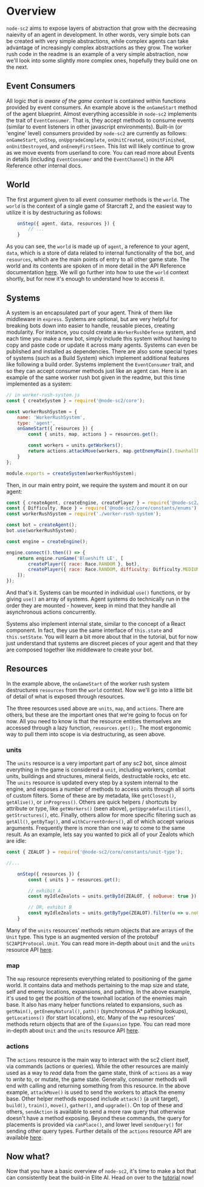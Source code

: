 # Overview
`node-sc2` aims to expose layers of abstraction that grow with the decreasing naievity of an agent in development. In other words, very simple bots can be created with very simple abstractions, while complex agents can take advantage of increasingly complex abstractions as they grow. The worker rush code in the readme is an example of a very simple abstraction, now we'll look into some slightly more complex ones, hopefully they build one on the next.

## Event Consumers
All logic *that is aware of the game context* is contained within functions provided by event consumers. An example above is the `onGameStart` method of the agent blueprint. Almost everything accessible in `node-sc2` implements the trait of `EventConsumer`. That is, they accept methods to consume events (similar to event listeners in other javascript environments). Built-in (or 'engine' level) consumers provided by `node-sc2` are currently as follows: `onGameStart`, `onStep`, `onUpgradeComplete`, `onUnitCreated`, `onUnitFinished`, `onUnitDestroyed`, and `onEnemyFirstSeen`. This list will likely continue to grow as we move events from userland to core. You can read more about Events in details (including `EventConsumer` and the `EventChannel`) in the API Reference other internal docs.

## World
The first argument given to all event consumer methods is the `world`. The `world` is the context of a single game of Starcraft 2, and the easiest way to utilize it is by destructuring as follows:

```js
    onStep({ agent, data, resources }) {
        // ...
    }
```
As you can see, the `world` is made up of `agent`, a reference to your agent, `data`, which is a store of data related to internal functionality of the bot, and `resources`, which are the main points of entry to all other game state. The world and its contents are spoken of in more detail in the API Reference documentation [here](docs/api.md). We will go further into how to use the `world` context shortly, but for now it's enough to understand how to access it. 

## Systems
A system is an encapsulated part of your agent. Think of them like middleware in `express`. Systems are optional, but are very helpful for breaking bots down into easier to handle, reusable pieces, creating modularity. For instance, you could create a `WorkerRushDefense` system, and each time you make a new bot, simply include this system without having to copy and paste code or update it across many agents. Systems can even be published and installed as dependencies. There are also some special types of systems (such as a Build System) which implement additional features like following a build order. Systems implement the `EventConsumer` trait, and so they can accept consumer methods just like an agent can. Here is an example of the same worker rush bot given in the readme, but this time implemented as a system:

```js
// in worker-rush-system.js
const { createSystem } = require('@node-sc2/core');

const workerRushSystem = {
    name: 'WorkerRushSystem',
    type: 'agent',
    onGameStart({ resources }) {
        const { units, map, actions } = resources.get();

        const workers = units.getWorkers();
        return actions.attackMove(workers, map.getEnemyMain().townhallPosition);
    }
};

module.exports = createSystem(workerRushSystem);
```

Then, in our main entry point, we require the system and mount it on our agent:

```js
const { createAgent, createEngine, createPlayer } = require('@node-sc2/core');
const { Difficulty, Race } = require('@node-sc2/core/constants/enums');
const workerRushSystem = require('./worker-rush-system');

const bot = createAgent();
bot.use(workerRushSystem);

const engine = createEngine();

engine.connect().then(() => {
    return engine.runGame('Blueshift LE', [
        createPlayer({ race: Race.RANDOM }, bot),
        createPlayer({ race: Race.RANDOM, difficulty: Difficulty.MEDIUM }),
    ]);
});
```

And that's it. Systems can be mounted in individual `use()` functions, or by giving `use()` an array of systems. Agent systems do technically run in the order they are mounted - however, keep in mind that they handle all asynchronous actions concurrently.

Systems also implement internal state, similar to the concept of a React component. In fact, they use the same interface of `this.state` and `this.setState`. You will learn a bit more about that in the tutorial, but for now just understand that systems are discreet pieces of your agent and that they are composed together like middleware to create your bot.

## Resources
In the example above, the `onGameStart` of the worker rush system destructures `resources` from the `world` context. Now we'll go into a little bit of detail of what is exposed through resources.

The three resources used above are `units`, `map`, and `actions`. There are others, but these are the important ones that we're going to focus on for now. All you need to know is that the resource entities themselves are accessed through a lazy function, `resources.get();`. The most ergonomic way to pull them into scope is via destructuring, as seen above.

### units
The `units` resource is a very important part of any sc2 bot, since almost everything in the game is considered a `unit`, including workers, combat units, buildings and structures, mineral fields, destructable rocks, etc etc. The `units` resource is updated every step by a system internal to the engine, and exposes a number of methods to access units through all sorts of custom filters. Some of these are by metadata, like `getClosest()`, `getAlive()`, or `inProgress()`. Others are quick helpers / shortcuts by attribute or type, like `getWorkers()` (seen above), `getUpgradeFacilities()`, `getStructures()`, etc. Finally, others allow for more specific filtering such as `getAll()`, `getByTag()`, and `withCurrentOrders()`, all of which accept various arguments. Frequently there is more than one way to come to the same result. As an example, lets say you wanted to pick all of your Zealots which are idle:

```js
const { ZEALOT } = require('@node-sc2/core/constants/unit-type');

//...

    onStep({ resources }) {
        const { units } = resources.get();

        // exhibit A
        const myIdleZealots = units.getById(ZEALOT, { noQueue: true });

        // OR, exhibit B
        const myIdleZealots = units.getByType(ZEALOT).filter(u => u.noQueue === true);
    }
```

Many of the `units` resources' methods return objects that are arrays of the `Unit` type. This type is an augmented version of the protobuf `SC2APIProtocol.Unit`. You can read more in-depth about `Unit` and the `units` resource API [here](./api.md).

### map
The `map` resource represents everything related to positioning of the game world. It contains data and methods pertaining to the map size and state, self and enemy locations, expansions, and pathing. In the above example, it's used to get the position of the townhall location of the enemies main base. It also has many helper functions related to expansions, such as `getMain()`, `getEnemyNatural()`, `path()` (synchronous A* pathing lookups), `getLocations()` (for start locations), etc. Many of the `map` resources' methods return objects that are of the `Expansion` type. You can read more in-depth about `Unit` and the `units` resource API [here](./api.md).

### actions
The `actions` resource is the main way to interact with the sc2 client itself, via commands (actions or queries). While the other resources are mainly used as a way to *read* data from the game state, think of `actions` as a way to *write* to, or mutate, the game state. Generally, consumer methods will end with calling and returning something from this resource. In the above example, `attackMove()` is used to send the workers to attack the enemy base. Other helper methods exposed include `attack()` (a unit target), `build()`, `train()`, `move()`, `gather()`, and `upgrade()`. On top of these and others, `sendAction` is available to send a more raw query that otherwise doesn't have a method exposing. Beyond these commands, the query for placements is provided via `canPlace()`, and lower level `sendQuery()` for sending other query types. Further details of the `actions` resource API are available [here](./api.md).

## Now what? 
Now that you have a basic overview of `node-sc2`, it's time to make a bot that can consistently beat the build-in Elite AI. Head on over to the [tutorial](./tutorial.md) now!